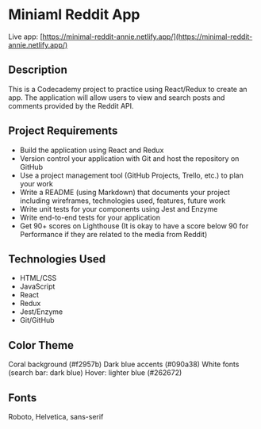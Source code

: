 # Miniaml Reddit App
Live app: [https://minimal-reddit-annie.netlify.app/](https://minimal-reddit-annie.netlify.app/)

## Description

This is a Codecademy project to practice using React/Redux to create an app. The application will allow users to view and search posts and comments provided by the Reddit API.

## Project Requirements
*	Build the application using React and Redux
*	Version control your application with Git and host the repository on GitHub
*	Use a project management tool (GitHub Projects, Trello, etc.) to plan your work
*	Write a README (using Markdown) that documents your project including wireframes, technologies used, features, future work
*	Write unit tests for your components using Jest and Enzyme
*	Write end-to-end tests for your application
*	Get 90+ scores on Lighthouse (It is okay to have a score below 90 for Performance if they are related to the media from Reddit)

## Technologies Used
*	HTML/CSS
*	JavaScript
*	React
*	Redux
*	Jest/Enzyme
* Git/GitHub

## Color Theme
Coral background (#f2957b) 
Dark blue accents (#090a38) 
White fonts (search bar: dark blue)
Hover: lighter blue (#262672)

## Fonts
Roboto, Helvetica, sans-serif
